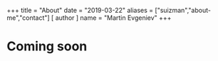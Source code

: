 +++
title = "About"
date = "2019-03-22"
aliases = ["suizman","about-me","contact"]
[ author ]
  name = "Martin Evgeniev"
+++

# Coming soon
